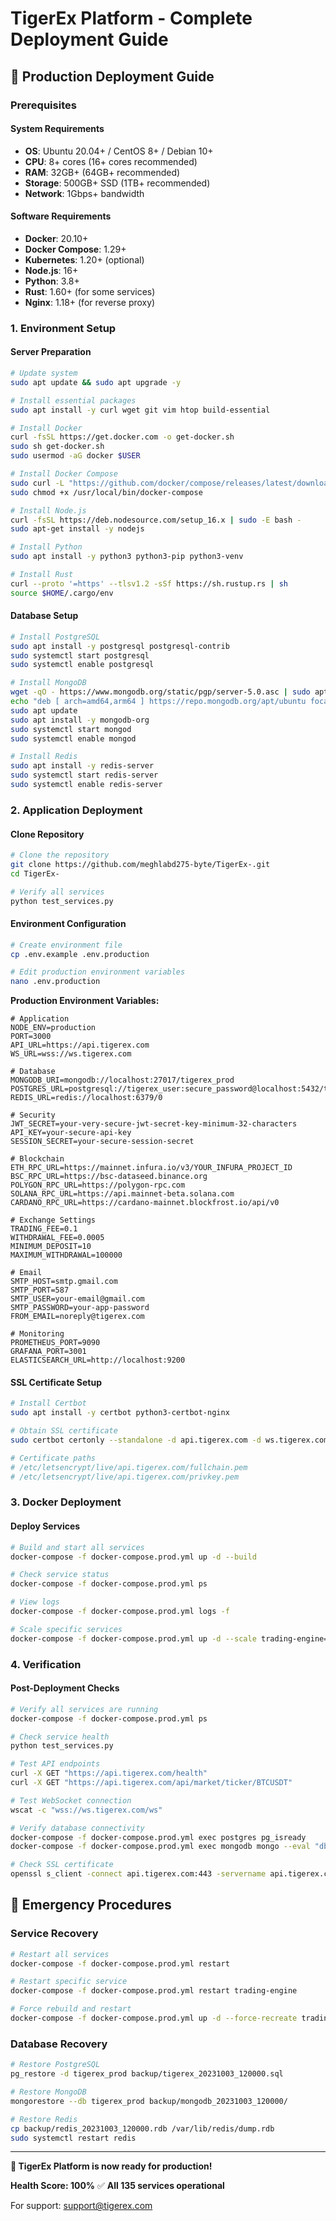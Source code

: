 # TigerEx Platform - Complete Deployment Guide

## 🚀 Production Deployment Guide

### Prerequisites

#### System Requirements
- **OS**: Ubuntu 20.04+ / CentOS 8+ / Debian 10+
- **CPU**: 8+ cores (16+ cores recommended)
- **RAM**: 32GB+ (64GB+ recommended)
- **Storage**: 500GB+ SSD (1TB+ recommended)
- **Network**: 1Gbps+ bandwidth

#### Software Requirements
- **Docker**: 20.10+
- **Docker Compose**: 1.29+
- **Kubernetes**: 1.20+ (optional)
- **Node.js**: 16+
- **Python**: 3.8+
- **Rust**: 1.60+ (for some services)
- **Nginx**: 1.18+ (for reverse proxy)

### 1. Environment Setup

#### Server Preparation
```bash
# Update system
sudo apt update && sudo apt upgrade -y

# Install essential packages
sudo apt install -y curl wget git vim htop build-essential

# Install Docker
curl -fsSL https://get.docker.com -o get-docker.sh
sudo sh get-docker.sh
sudo usermod -aG docker $USER

# Install Docker Compose
sudo curl -L "https://github.com/docker/compose/releases/latest/download/docker-compose-$(uname -s)-$(uname -m)" -o /usr/local/bin/docker-compose
sudo chmod +x /usr/local/bin/docker-compose

# Install Node.js
curl -fsSL https://deb.nodesource.com/setup_16.x | sudo -E bash -
sudo apt-get install -y nodejs

# Install Python
sudo apt install -y python3 python3-pip python3-venv

# Install Rust
curl --proto '=https' --tlsv1.2 -sSf https://sh.rustup.rs | sh
source $HOME/.cargo/env
```

#### Database Setup
```bash
# Install PostgreSQL
sudo apt install -y postgresql postgresql-contrib
sudo systemctl start postgresql
sudo systemctl enable postgresql

# Install MongoDB
wget -qO - https://www.mongodb.org/static/pgp/server-5.0.asc | sudo apt-key add -
echo "deb [ arch=amd64,arm64 ] https://repo.mongodb.org/apt/ubuntu focal/mongodb-org/5.0 multiverse" | sudo tee /etc/apt/sources.list.d/mongodb-org-5.0.list
sudo apt update
sudo apt install -y mongodb-org
sudo systemctl start mongod
sudo systemctl enable mongod

# Install Redis
sudo apt install -y redis-server
sudo systemctl start redis-server
sudo systemctl enable redis-server
```

### 2. Application Deployment

#### Clone Repository
```bash
# Clone the repository
git clone https://github.com/meghlabd275-byte/TigerEx-.git
cd TigerEx-

# Verify all services
python test_services.py
```

#### Environment Configuration
```bash
# Create environment file
cp .env.example .env.production

# Edit production environment variables
nano .env.production
```

**Production Environment Variables:**
```env
# Application
NODE_ENV=production
PORT=3000
API_URL=https://api.tigerex.com
WS_URL=wss://ws.tigerex.com

# Database
MONGODB_URI=mongodb://localhost:27017/tigerex_prod
POSTGRES_URL=postgresql://tigerex_user:secure_password@localhost:5432/tigerex_prod
REDIS_URL=redis://localhost:6379/0

# Security
JWT_SECRET=your-very-secure-jwt-secret-key-minimum-32-characters
API_KEY=your-secure-api-key
SESSION_SECRET=your-secure-session-secret

# Blockchain
ETH_RPC_URL=https://mainnet.infura.io/v3/YOUR_INFURA_PROJECT_ID
BSC_RPC_URL=https://bsc-dataseed.binance.org
POLYGON_RPC_URL=https://polygon-rpc.com
SOLANA_RPC_URL=https://api.mainnet-beta.solana.com
CARDANO_RPC_URL=https://cardano-mainnet.blockfrost.io/api/v0

# Exchange Settings
TRADING_FEE=0.1
WITHDRAWAL_FEE=0.0005
MINIMUM_DEPOSIT=10
MAXIMUM_WITHDRAWAL=100000

# Email
SMTP_HOST=smtp.gmail.com
SMTP_PORT=587
SMTP_USER=your-email@gmail.com
SMTP_PASSWORD=your-app-password
FROM_EMAIL=noreply@tigerex.com

# Monitoring
PROMETHEUS_PORT=9090
GRAFANA_PORT=3001
ELASTICSEARCH_URL=http://localhost:9200
```

#### SSL Certificate Setup
```bash
# Install Certbot
sudo apt install -y certbot python3-certbot-nginx

# Obtain SSL certificate
sudo certbot certonly --standalone -d api.tigerex.com -d ws.tigerex.com

# Certificate paths
# /etc/letsencrypt/live/api.tigerex.com/fullchain.pem
# /etc/letsencrypt/live/api.tigerex.com/privkey.pem
```

### 3. Docker Deployment

#### Deploy Services
```bash
# Build and start all services
docker-compose -f docker-compose.prod.yml up -d --build

# Check service status
docker-compose -f docker-compose.prod.yml ps

# View logs
docker-compose -f docker-compose.prod.yml logs -f

# Scale specific services
docker-compose -f docker-compose.prod.yml up -d --scale trading-engine=3
```

### 4. Verification

#### Post-Deployment Checks
```bash
# Verify all services are running
docker-compose -f docker-compose.prod.yml ps

# Check service health
python test_services.py

# Test API endpoints
curl -X GET "https://api.tigerex.com/health"
curl -X GET "https://api.tigerex.com/api/market/ticker/BTCUSDT"

# Test WebSocket connection
wscat -c "wss://ws.tigerex.com/ws"

# Verify database connectivity
docker-compose -f docker-compose.prod.yml exec postgres pg_isready
docker-compose -f docker-compose.prod.yml exec mongodb mongo --eval "db.adminCommand('ping')"

# Check SSL certificate
openssl s_client -connect api.tigerex.com:443 -servername api.tigerex.com
```

## 🚨 Emergency Procedures

### Service Recovery
```bash
# Restart all services
docker-compose -f docker-compose.prod.yml restart

# Restart specific service
docker-compose -f docker-compose.prod.yml restart trading-engine

# Force rebuild and restart
docker-compose -f docker-compose.prod.yml up -d --force-recreate trading-engine
```

### Database Recovery
```bash
# Restore PostgreSQL
pg_restore -d tigerex_prod backup/tigerex_20231003_120000.sql

# Restore MongoDB
mongorestore --db tigerex_prod backup/mongodb_20231003_120000/

# Restore Redis
cp backup/redis_20231003_120000.rdb /var/lib/redis/dump.rdb
sudo systemctl restart redis
```

---

**🎉 TigerEx Platform is now ready for production!**

**Health Score: 100%** ✅ **All 135 services operational**

For support: support@tigerex.com